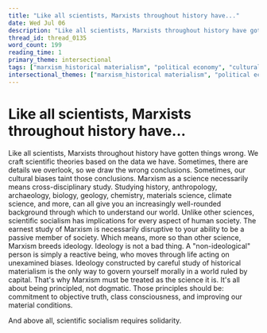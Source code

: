```yaml
---
title: "Like all scientists, Marxists throughout history have..."
date: Wed Jul 06
description: "Like all scientists, Marxists throughout history have gotten things wrong. We craft scientific theories based on the data we have."
thread_id: thread_0135
word_count: 199
reading_time: 1
primary_theme: intersectional
tags: ["marxism_historical materialism", "political economy", "cultural criticism", "organizational theory"]
intersectional_themes: ["marxism_historical materialism", "political economy", "cultural criticism", "organizational theory"]
---
```


# Like all scientists, Marxists throughout history have...

Like all scientists, Marxists throughout history have gotten things wrong. We craft scientific theories based on the data we have. Sometimes, there are details we overlook, so we draw the wrong conclusions. Sometimes, our cultural biases taint those conclusions. Marxism as a science necessarily means cross-disciplinary study. Studying history, anthropology, archaeology, biology, geology, chemistry, materials science, climate science, and more, can all give you an increasingly well-rounded background through which to understand our world. Unlike other sciences, scientific socialism has implications for every aspect of human society. The earnest study of Marxism is necessarily disruptive to your ability to be a passive member of society. Which means, more so than other science, Marxism breeds ideology. Ideology is not a bad thing. A "non-ideological" person is simply a reactive being, who moves through life acting on unexamined biases. Ideology constructed by careful study of historical materialism is the only way to govern yourself morally in a world ruled by capital. That's why Marxism must be treated as the science it is. It's all about being principled, not dogmatic. Those principles should be: commitment to objective truth, class consciousness, and improving our material conditions.

And above all, scientific socialism requires solidarity.